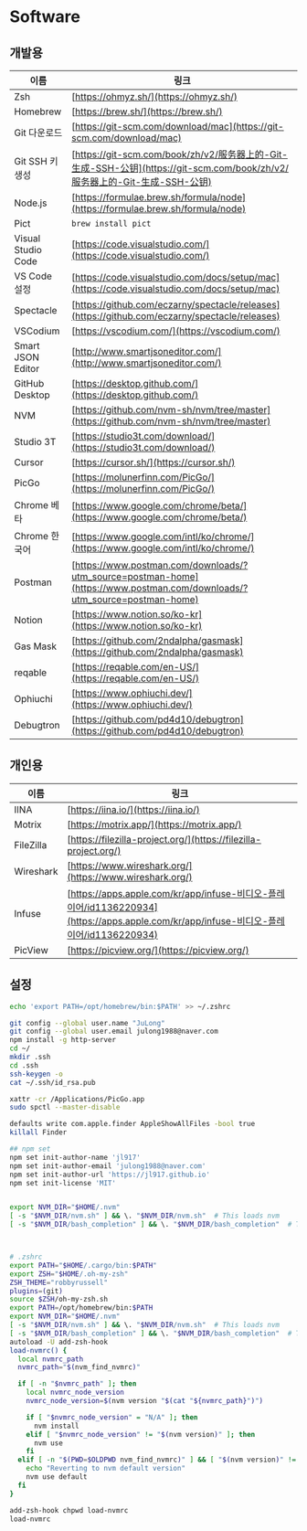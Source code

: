 # Software

## 개발용

| 이름               | 링크                                                                                                                       |
| ------------------ | -------------------------------------------------------------------------------------------------------------------------- |
| Zsh                | [https://ohmyz.sh/](https://ohmyz.sh/)                                                                                     |
| Homebrew           | [https://brew.sh/](https://brew.sh/)                                                                                       |
| Git 다운로드       | [https://git-scm.com/download/mac](https://git-scm.com/download/mac)                                                       |
| Git SSH 키 생성    | [https://git-scm.com/book/zh/v2/服务器上的-Git-生成-SSH-公钥](https://git-scm.com/book/zh/v2/服务器上的-Git-生成-SSH-公钥) |
| Node.js            | [https://formulae.brew.sh/formula/node](https://formulae.brew.sh/formula/node)                                             |
| Pict               | `brew install pict`                                                                                                        |
| Visual Studio Code | [https://code.visualstudio.com/](https://code.visualstudio.com/)                                                           |
| VS Code 설정       | [https://code.visualstudio.com/docs/setup/mac](https://code.visualstudio.com/docs/setup/mac)                               |
| Spectacle          | [https://github.com/eczarny/spectacle/releases](https://github.com/eczarny/spectacle/releases)                             |
| VSCodium           | [https://vscodium.com/](https://vscodium.com/)                                                                             |
| Smart JSON Editor  | [http://www.smartjsoneditor.com/](http://www.smartjsoneditor.com/)                                                         |
| GitHub Desktop     | [https://desktop.github.com/](https://desktop.github.com/)                                                                 |
| NVM                | [https://github.com/nvm-sh/nvm/tree/master](https://github.com/nvm-sh/nvm/tree/master)                                     |
| Studio 3T          | [https://studio3t.com/download/](https://studio3t.com/download/)                                                           |
| Cursor             | [https://cursor.sh/](https://cursor.sh/)                                                                                   |
| PicGo              | [https://molunerfinn.com/PicGo/](https://molunerfinn.com/PicGo/)                                                           |
| Chrome 베타        | [https://www.google.com/chrome/beta/](https://www.google.com/chrome/beta/)                                                 |
| Chrome 한국어      | [https://www.google.com/intl/ko/chrome/](https://www.google.com/intl/ko/chrome/)                                           |
| Postman            | [https://www.postman.com/downloads/?utm_source=postman-home](https://www.postman.com/downloads/?utm_source=postman-home)   |
| Notion             | [https://www.notion.so/ko-kr](https://www.notion.so/ko-kr)                                                                 |
| Gas Mask           | [https://github.com/2ndalpha/gasmask](https://github.com/2ndalpha/gasmask)                                                 |
| reqable            | [https://reqable.com/en-US/](https://reqable.com/en-US/)                                                                   |
| Ophiuchi           | [https://www.ophiuchi.dev/](https://www.ophiuchi.dev/)                                                                     |
| Debugtron          | [https://github.com/pd4d10/debugtron](https://github.com/pd4d10/debugtron)                                                 |

## 개인용

| 이름      | 링크                                                                                                                                   |
| --------- | -------------------------------------------------------------------------------------------------------------------------------------- |
| IINA      | [https://iina.io/](https://iina.io/)                                                                                                   |
| Motrix    | [https://motrix.app/](https://motrix.app/)                                                                                             |
| FileZilla | [https://filezilla-project.org/](https://filezilla-project.org/)                                                                       |
| Wireshark | [https://www.wireshark.org/](https://www.wireshark.org/)                                                                               |
| Infuse    | [https://apps.apple.com/kr/app/infuse-비디오-플레이어/id1136220934](https://apps.apple.com/kr/app/infuse-비디오-플레이어/id1136220934) |
| PicView   | [https://picview.org/](https://picview.org/)                                                                                           |

## 설정

```sh
echo 'export PATH=/opt/homebrew/bin:$PATH' >> ~/.zshrc

git config --global user.name "JuLong"
git config --global user.email julong1988@naver.com
npm install -g http-server
cd ~/
mkdir .ssh
cd .ssh
ssh-keygen -o
cat ~/.ssh/id_rsa.pub

xattr -cr /Applications/PicGo.app
sudo spctl --master-disable

defaults write com.apple.finder AppleShowAllFiles -bool true
killall Finder

## npm set
npm set init-author-name 'jl917'
npm set init-author-email 'julong1988@naver.com'
npm set init-author-url 'https://jl917.github.io'
npm set init-license 'MIT'


export NVM_DIR="$HOME/.nvm"
[ -s "$NVM_DIR/nvm.sh" ] && \. "$NVM_DIR/nvm.sh"  # This loads nvm
[ -s "$NVM_DIR/bash_completion" ] && \. "$NVM_DIR/bash_completion"  # This loads nvm bash_completion



# .zshrc
export PATH="$HOME/.cargo/bin:$PATH"
export ZSH="$HOME/.oh-my-zsh"
ZSH_THEME="robbyrussell"
plugins=(git)
source $ZSH/oh-my-zsh.sh
export PATH=/opt/homebrew/bin:$PATH
export NVM_DIR="$HOME/.nvm"
[ -s "$NVM_DIR/nvm.sh" ] && \. "$NVM_DIR/nvm.sh"  # This loads nvm
[ -s "$NVM_DIR/bash_completion" ] && \. "$NVM_DIR/bash_completion"  # This loads nvm bash_completion
autoload -U add-zsh-hook
load-nvmrc() {
  local nvmrc_path
  nvmrc_path="$(nvm_find_nvmrc)"

  if [ -n "$nvmrc_path" ]; then
    local nvmrc_node_version
    nvmrc_node_version=$(nvm version "$(cat "${nvmrc_path}")")

    if [ "$nvmrc_node_version" = "N/A" ]; then
      nvm install
    elif [ "$nvmrc_node_version" != "$(nvm version)" ]; then
      nvm use
    fi
  elif [ -n "$(PWD=$OLDPWD nvm_find_nvmrc)" ] && [ "$(nvm version)" != "$(nvm version default)" ]; then
    echo "Reverting to nvm default version"
    nvm use default
  fi
}

add-zsh-hook chpwd load-nvmrc
load-nvmrc
```
